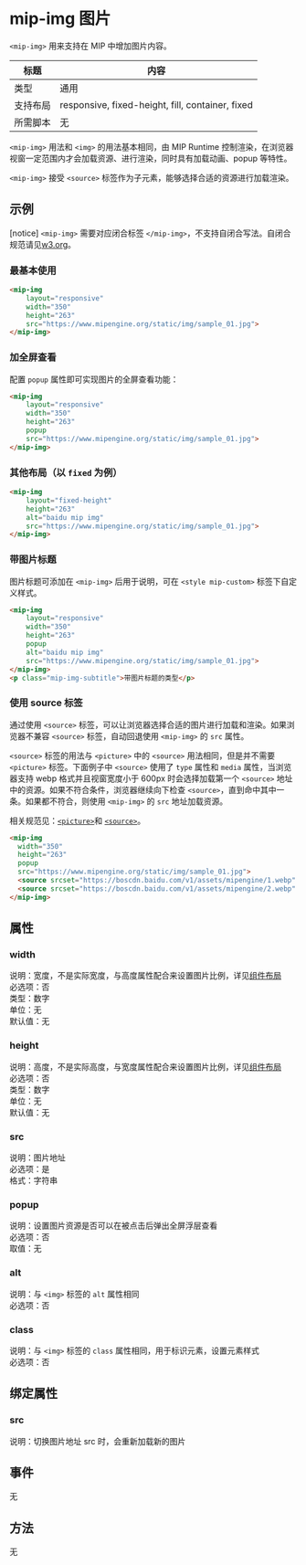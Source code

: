 # mip-img 图片

`<mip-img>` 用来支持在 MIP 中增加图片内容。

标题|内容
----|----
类型|通用
支持布局|responsive, fixed-height, fill, container, fixed
所需脚本|无

`<mip-img>` 用法和 `<img>` 的用法基本相同，由 MIP Runtime 控制渲染，在浏览器视窗一定范围内才会加载资源、进行渲染，同时具有加载动画、popup 等特性。

`<mip-img>` 接受 `<source>` 标签作为子元素，能够选择合适的资源进行加载渲染。

## 示例

[notice] `<mip-img>` 需要对应闭合标签 `</mip-img>`，不支持自闭合写法。自闭合规范请见[w3.org](https://www.w3.org/TR/html/syntax.html#void-elements)。

### 最基本使用

```html
<mip-img
    layout="responsive"
    width="350"
    height="263"
    src="https://www.mipengine.org/static/img/sample_01.jpg">
</mip-img>
```

### 加全屏查看

配置 `popup` 属性即可实现图片的全屏查看功能：

```html
<mip-img
    layout="responsive"
    width="350"
    height="263"
    popup
    src="https://www.mipengine.org/static/img/sample_01.jpg">
</mip-img>
```

### 其他布局（以 `fixed` 为例）

```html
<mip-img
    layout="fixed-height"
    height="263"
    alt="baidu mip img"
    src="https://www.mipengine.org/static/img/sample_01.jpg">
</mip-img>
```

### 带图片标题

图片标题可添加在 `<mip-img>` 后用于说明，可在 `<style mip-custom>` 标签下自定义样式。

```html
<mip-img
    layout="responsive"
    width="350"
    height="263"
    popup
    alt="baidu mip img"
    src="https://www.mipengine.org/static/img/sample_01.jpg">
</mip-img>
<p class="mip-img-subtitle">带图片标题的类型</p>
```

### 使用 source 标签

通过使用 `<source>` 标签，可以让浏览器选择合适的图片进行加载和渲染。如果浏览器不兼容 `<source>` 标签，自动回退使用 `<mip-img>` 的 `src` 属性。

`<source>` 标签的用法与 `<picture>` 中的 `<source>` 用法相同，但是并不需要 `<picture>` 标签。下面例子中 `<source>` 使用了 `type` 属性和 `media` 属性，当浏览器支持 webp 格式并且视窗宽度小于 600px 时会选择加载第一个 `<source>` 地址中的资源。如果不符合条件，浏览器继续向下检查 `<source>`，直到命中其中一条。如果都不符合，则使用 `<mip-img>` 的 `src` 地址加载资源。

相关规范见：[`<picture>`](https://developer.mozilla.org/en-US/docs/Web/HTML/Element/picture)和 [`<source>`](https://developer.mozilla.org/en-US/docs/Web/HTML/Element/source)。

```html
<mip-img
  width="350"
  height="263"
  popup
  src="https://www.mipengine.org/static/img/sample_01.jpg">
  <source srcset="https://boscdn.baidu.com/v1/assets/mipengine/1.webp" type="image/webp" media="(max-width: 600px)">
  <source srcset="https://boscdn.baidu.com/v1/assets/mipengine/2.webp" type="image/webp">
</mip-img>
```

## 属性

### width

说明：宽度，不是实际宽度，与高度属性配合来设置图片比例，详见[组件布局](../../docs/style-and-layout/layout.md)<br>
必选项：否<br>
类型：数字<br>
单位：无<br>
默认值：无

### height

说明：高度，不是实际高度，与宽度属性配合来设置图片比例，详见[组件布局](../../docs/style-and-layout/layout.md)<br>
必选项：否<br>
类型：数字<br>
单位：无<br>
默认值：无<br>

### src

说明：图片地址<br>
必选项：是<br>
格式：字符串<br>

### popup

说明：设置图片资源是否可以在被点击后弹出全屏浮层查看<br>
必选项：否<br>
取值：无<br>

### alt

说明：与 `<img>` 标签的 `alt` 属性相同<br>
必选项：否

### class

说明：与 `<img>` 标签的 `class` 属性相同，用于标识元素，设置元素样式<br>
必选项：否

## 绑定属性

### src

说明：切换图片地址 src 时，会重新加载新的图片

## 事件

无

## 方法

无
